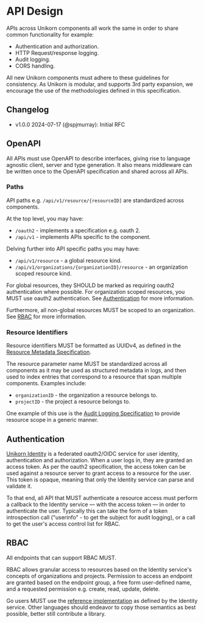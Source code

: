 # API Design

APIs across Unikorn components all work the same in order to share common functionality for example:

* Authentication and authorization.
* HTTP Request/response logging.
* Audit logging.
* CORS handling.

All new Unikorn components must adhere to these guidelines for consistency.
As Unikorn is modular, and supports 3rd party expansion, we encourage the use of the methodologies defined in this specification.

## Changelog

- v1.0.0 2024-07-17 (@spjmurray): Initial RFC

## OpenAPI

All APIs must use OpenAPI to describe interfaces, giving rise to language agnostic client, server and type generation.
It also means middleware can be written once to the OpenAPI specification and shared across all APIs.

### Paths

API paths e.g. `/api/v1/resource/{resourceID]` are standardized across components.

At the top level, you may have:

* `/oauth2` - implements a specification e.g. oauth 2.
* `/api/v1` - implements APIs specific to the component.

Delving further into API specific paths you may have:

* `/api/v1/resource` - a global resource kind.
* `/api/v1/organizations/{organizationID}/resource` - an organization scoped resource kind.

For global resources, they SHOULD be marked as requiring oauth2 authentication where possible.
For organization scoped resources, you MUST use oauth2 authentication.
See [Authentication](#authentication) for more information.

Furthermore, all non-global resources MUST be scoped to an organization.
See [RBAC](#rbac) for more information.

### Resource Identifiers

Resource identifiers MUST be formatted as UUIDv4, as defined in the [Resource Metadata Specification](./resource-metdata.md).

The resource parameter name MUST be standardized across all components as it may be used as structured metadata in logs, and then used to index entries that correspond to a resource that span multiple components.
Examples include:

* `organizationID` - the organization a resource belongs to.
* `projectID` - the project a resource belongs to.

One example of this use is the [Audit Logging Specification](../logging/audit-logging.md) to provide resource scope in a generic manner.

## Authentication

[Unikorn Identity](https://github.com/unikorn-cloud/identity) is a federated oauth2/OIDC service for user identity, authentication and authorization.
When a user logs in, they are granted an access token.
As per the oauth2 specification, the access token can be used against a resource server to grant access to a resource for the user.
This token is opaque, meaning that only the Identity service can parse and validate it.

To that end, all API that MUST authenticate a resource access must perform a callback to the Identity service &mdash; with the access token &mdash; in order to authenticate the user.
Typically this can take the form of a token introspection call ("userinfo" - to get the subject for audit logging), or a call to get the user's access control list for RBAC.

## RBAC

All endpoints that can support RBAC MUST.

RBAC allows granular access to resources based on the Identity service's concepts of organizations and projects.
Permission to access an endpoint are granted based on the endpoint group, a free form user-defined name, and a requested permission e.g. create, read, update, delete.

Go users MUST use the [reference implementation](https://github.com/unikorn-cloud/identity/blob/main/pkg/rbac/handler.go) as defined by the Identity service.
Other languages should endeavor to copy those semantics as best possible, better still contribute a library.
